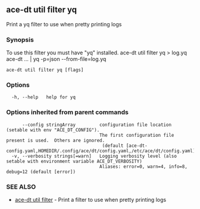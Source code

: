 ## ace-dt util filter yq

Print a yq filter to use when pretty printing logs

### Synopsis

To use this filter you must have "yq" installed.
	ace-dt util filter yq > log.yq
	ace-dt ... | yq -p=json --from-file=log.yq

```
ace-dt util filter yq [flags]
```

### Options

```
  -h, --help   help for yq
```

### Options inherited from parent commands

```
      --config stringArray         configuration file location (setable with env "ACE_DT_CONFIG").
                                   The first configuration file present is used.  Others are ignored.
                                    (default [ace-dt-config.yaml,HOMEDIR/.config/ace/dt/config.yaml,/etc/ace/dt/config.yaml])
  -v, --verbosity strings[=warn]   Logging verbosity level (also setable with environment variable ACE_DT_VERBOSITY)
                                   Aliases: error=0, warn=4, info=8, debug=12 (default [error])
```

### SEE ALSO

* [ace-dt util filter](ace-dt_util_filter.md)	 - Print a filter to use when pretty printing logs

